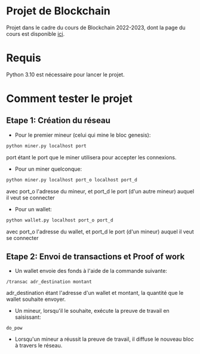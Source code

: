 # Projet de Blockchain
Projet dans le cadre du cours de Blockchain 2022-2023, dont la page du cours est disponible [ici](https://www.lri.fr/~conchon/blockchain/).

# Requis
Python 3.10 est nécessaire pour lancer le projet.

# Comment tester le projet
## Etape 1: Création du réseau
* Pour le premier mineur (celui qui mine le bloc genesis):
```bash
python miner.py localhost port
```
port étant le port que le miner utilisera pour accepter les connexions.

* Pour un miner quelconque:
```bash
python miner.py localhost port_o localhost port_d
```
avec port_o l'adresse du mineur, et port_d le port (d'un autre mineur) auquel il veut se connecter

* Pour un wallet:
```bash
python wallet.py localhost port_o port_d
```
avec port_o l'adresse du wallet, et port_d le port (d'un mineur) auquel il veut se connecter

## Etape 2: Envoi de transactions et Proof of work
* Un wallet envoie des fonds à l'aide de la commande suivante:
```
/transac adr_destination montant
```
adr_destination étant l'adresse d'un wallet et montant, la quantité que le wallet souhaite envoyer.
* Un mineur, lorsqu'il le souhaite, exécute la preuve de travail en saisissant:
```
do_pow
```
* Lorsqu'un mineur a réussit la preuve de travail, il diffuse le nouveau bloc à travers le réseau.

